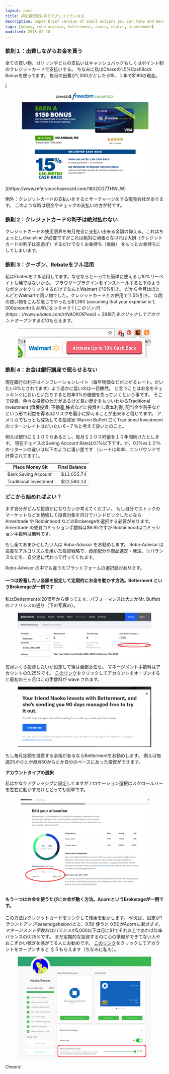 ```yaml
---
layout: post
title: 損を最低限に抑えて少しリッチになる
description: Super brief version of small actions you can take and become richer
tags: [money, robo-advisor, betterment, acorn, ebates, investment]
modified: 2018-02-18
---
```


### 鉄則１：出費しながらお金を貰う

全ての買い物、ガソリンやビルの支払いはキャッシュバックもしくはポイント制のクレジットカードで支払いする。
ちなみに私はChaseの1.5%CashBack Bonusを使ってます。
毎月の出費が$1,000だとしたら$15、１年で$180の現金。

[<figure class="full">
	<img src="/images/2017-02-18/chase-cc.png" alt="">
</figure>](https://www.referyourchasecard.com/18/I2CG7THWLW)

例外：クレジットカードの支払いをするとサーチャージをする販売会社があります。
このような時は現金やチェックの支払いの方が特です。



### 鉄則 2：クレジットカードの利子は絶対払わない

クレジットカードの使用限界を毎月完全に支払い出来る金額の抑える。これはちょっとしdiscipline 
が必要ですがこれは絶対に頑張らなければ大損（クレジットカードの利子は高過ぎ）するだけでなくお金持ち（金融）
をもっとお金持ちにしてしまいます。

### 鉄則 3：クーポン、Rebateをフル活用


私はEbatesをフル活用してます。なぜならと〜っても簡単に使えるし10%リーベイトも稀ではないから。
ブラウザープラグインをインストールすると下のようなボタンをクリックするだけでなんとWalmartで10%引き。
だから今月はほとんどとWalmartで買い物でした。クレジットカードとの併用で11.5%引き。
年間の買い物をこんな感じでやったら$1,380 (assuming that your expense is $1,000 a month) もお得になっちゃう！
[このリンク](https://www.ebates.com/r/NAOKOR?eeid=28187)をクリックしてアカウントオープンすると$10もらえます。

<figure class="full">
	<img src="/images/2017-02-18/ebates.png" alt="">
</figure>


### 鉄則 4：お金は銀行講座で眠らせるない

現在銀行の利子はインフレーションレイト（毎年物価などが上がるレート。だいたい3%とされてます）より遥かに低いのは一目瞭然。
と言うことはお金をチェッキンぐにおいといたりすると毎年3%の価値を失っていくという事です。
そこで投資。色々な投資の仕方があるけど長い歴史をもついわゆるTraditional Investment 
(債権投資, 不動産,株式などに投資をし資本利得, 配当金や利子などという形で利益を得る)はリスクを最小に抑えることが出来ると信じてます。
アメリカでもっとも成功してる投資家 Warren Buffett 曰くTraditional Investmentのリターンレイトはだいたい６−７％と考えて良いとのこと。

例えば銀行に＄１０００あるとし、毎月＄１００貯蓄を１０年間続けたとします。
現在チェイスのSaving Account Rateは0.1%以下です。が、0.1%vs１０％のリターンの違いは以下のように凄い差です
（レートは年率、コンパウンドで計算されてます）。

| Place Money Sit        | Final Balance |
| ---------------------- |--------------:|
| Bank Saving Account    |   $13,055.74  |
| Traditional Investment |   $22,580.13  |


### どこから始めればよい？

まず自分がどんな投資かになりたいか考えてください。
もし自分でストックのマーケットなどを勉強して投資対象を自分でハンドピックしたいなら
Ameritrade や Robhinhood などのBrokerageを選択する必要があります。
Ameritrade の売買コミッション手数料は$6.95ですが Robhinhoodはコミッション手数料は無料です。

もし全ておまかせしたい人は Robo-Advisor をお勧めします。
Robo-Advisor は高度なアルゴリズムを用いた投資戦略で、資産配分や商品選定・発注、リバランスなどを、自分達に代わって行ってくれます。
 
Robo-Advisor の中でも違うのプラットフォームの選択肢があります。

#### 一つは貯蓄したい金額を設定して定期的にお金を動かす方法。Betterment というBrokerageが一例です

私はBettermentを2015年から使ってます。パフォーマンスは大まかMr. Buffettのアナリシスの通り（下の写真の）。
<figure class="full">
	<img src="/images/2017-02-18/betterment-performance.png" alt="">
</figure>

毎月いくら投資したいか設定して後は全部お任せ。
マネージメント手数料はアカウントの0.25%です。
[このリンク](https://www.betterment.com/invite/naokoreeves)をクリックしてアカウントをオープンすると最初の三ヶ月はこの手数料が wave されます。
<figure class="full">
	<img src="/images/2017-02-18/betterment-invitation.png" alt="">
</figure>

もし毎月定額を投資する余裕があるならBettermentをお勧めします。
例えば毎週$25からとか毎月$50からとか自分のペースにあった投資ができます。

**アカウントタイプの選択**

私はかなりアグレッシブに設定してますがアロケーション選択はスクロールバーを左右に動かすだけととっても簡単です。
<figure class="full">
	<img src="/images/2017-02-18/betterment-allocation.png" alt="">
</figure>

#### もう一つはお金を使うたびにお金が動く方法。AcornというBrokerageが一例です。

この方法はクレジットカードをリンクして残余を動かします。
例えば、設定が$1ラウンドアップ(see image below)だと、$9.50 使うと $0.50 がAcornに動きます。
マネージメント手数料はバランスが$5,000以下は月に$1でそれ以上であれば年率バランスの0.25%です。
まだ定期的な投資するのに心の準備ができてない人やおこずかい稼ぎを感がてる人にお勧めです。
[このリンク](https://acorns.com/invite/DAYVYD)をクリックしてアカウントをオープンすると
＄５もらえます（ちなみに私も）。
<figure class="full">
	<img src="/images/2017-02-18/acorn.png" alt="">
</figure>



Cheers!
